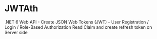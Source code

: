 # JWTAth
.NET 6 Web API - Create JSON Web Tokens (JWT) - User Registration / Login / Role-Based Authorization
Read Claim and create refresh token on Server side

